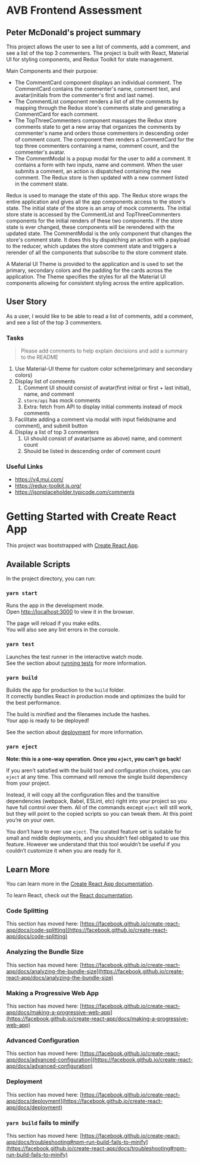 # AVB Frontend Assessment

## Peter McDonald's project summary

This project allows the user to see a list of comments, add a comment, and see a list of the top 3 commenters. The project is built with React, Material UI for styling components, and Redux Toolkit for state management.

Main Components and their purpose:

- The CommentCard component displays an individual comment. The CommentCard contains the commenter's name, comment text, and avatar(initials from the commenter's first and last name).
- The CommentList component renders a list of all the comments by mapping through the Redux store's comments state and generating a CommentCard for each comment.
- The TopThreeCommenters component massages the Redux store comments state to get a new array that organizes the comments by commenter's name and orders those commenters in descending order of comment count. The component then renders a CommentCard for the top three commenters containing a name, comment count, and the commenter's avatar.
- The CommentModal is a popup modal for the user to add a comment. It contains a form with two inputs, name and comment. When the user submits a comment, an action is dispatched containing the new comment. The Redux store is then updated with a new comment listed in the comment state.

Redux is used to manage the state of this app. The Redux store wraps the entire application and gives all the app components access to the store's state. The initial state of the store is an array of mock comments. The initial store state is accessed by the CommentList and TopThreeCommenters components for the initial renders of these two components. If the store state is ever changed, these components will be rerendered with the updated state. The CommentModal is the only component that changes the store's comment state. It does this by dispatching an action with a payload to the reducer, which updates the store comment state and triggers a rerender of all the components that subscribe to the store comment state.

A Material UI Theme is provided to the application and is used to set the primary, secondary colors and the padding for the cards across the application. The Theme specifies the styles for all the Material UI components allowing for consistent styling across the entire application.

## User Story

As a user, I would like to be able to read a list of comments, add a comment, and see a list of the top 3 commenters.

### Tasks

> Please add comments to help explain decisions and add a summary to the README

1. Use Material-UI theme for custom color scheme(primary and secondary colors)
2. Display list of comments
   1. Comment UI should consist of avatar(first initial or first + last initial), name, and comment
   2. `store/api` has mock comments
   3. Extra: fetch from API to display initial comments instead of mock comments
3. Facilitate adding a comment via modal with input fields(name and comment), and submit button
4. Display a list of top 3 commenters
   1. Ui should consist of avatar(same as above) name, and comment count
   2. Should be listed in descending order of comment count

### Useful Links

- https://v4.mui.com/
- https://redux-toolkit.js.org/
- https://jsonplaceholder.typicode.com/comments

# Getting Started with Create React App

This project was bootstrapped with [Create React App](https://github.com/facebook/create-react-app).

## Available Scripts

In the project directory, you can run:

### `yarn start`

Runs the app in the development mode.\
Open [http://localhost:3000](http://localhost:3000) to view it in the browser.

The page will reload if you make edits.\
You will also see any lint errors in the console.

### `yarn test`

Launches the test runner in the interactive watch mode.\
See the section about [running tests](https://facebook.github.io/create-react-app/docs/running-tests) for more information.

### `yarn build`

Builds the app for production to the `build` folder.\
It correctly bundles React in production mode and optimizes the build for the best performance.

The build is minified and the filenames include the hashes.\
Your app is ready to be deployed!

See the section about [deployment](https://facebook.github.io/create-react-app/docs/deployment) for more information.

### `yarn eject`

**Note: this is a one-way operation. Once you `eject`, you can’t go back!**

If you aren’t satisfied with the build tool and configuration choices, you can `eject` at any time. This command will remove the single build dependency from your project.

Instead, it will copy all the configuration files and the transitive dependencies (webpack, Babel, ESLint, etc) right into your project so you have full control over them. All of the commands except `eject` will still work, but they will point to the copied scripts so you can tweak them. At this point you’re on your own.

You don’t have to ever use `eject`. The curated feature set is suitable for small and middle deployments, and you shouldn’t feel obligated to use this feature. However we understand that this tool wouldn’t be useful if you couldn’t customize it when you are ready for it.

## Learn More

You can learn more in the [Create React App documentation](https://facebook.github.io/create-react-app/docs/getting-started).

To learn React, check out the [React documentation](https://reactjs.org/).

### Code Splitting

This section has moved here: [https://facebook.github.io/create-react-app/docs/code-splitting](https://facebook.github.io/create-react-app/docs/code-splitting)

### Analyzing the Bundle Size

This section has moved here: [https://facebook.github.io/create-react-app/docs/analyzing-the-bundle-size](https://facebook.github.io/create-react-app/docs/analyzing-the-bundle-size)

### Making a Progressive Web App

This section has moved here: [https://facebook.github.io/create-react-app/docs/making-a-progressive-web-app](https://facebook.github.io/create-react-app/docs/making-a-progressive-web-app)

### Advanced Configuration

This section has moved here: [https://facebook.github.io/create-react-app/docs/advanced-configuration](https://facebook.github.io/create-react-app/docs/advanced-configuration)

### Deployment

This section has moved here: [https://facebook.github.io/create-react-app/docs/deployment](https://facebook.github.io/create-react-app/docs/deployment)

### `yarn build` fails to minify

This section has moved here: [https://facebook.github.io/create-react-app/docs/troubleshooting#npm-run-build-fails-to-minify](https://facebook.github.io/create-react-app/docs/troubleshooting#npm-run-build-fails-to-minify)
